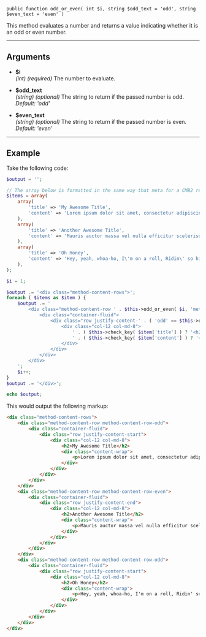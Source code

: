 `public function odd_or_even( int $i, string $odd_text = 'odd', string $even_text = 'even' )`

This method evaluates a number and returns a value indicating whether it is an odd or even number.

***

## Arguments

- **$i**  
_(int)_ _(required)_ The number to evaluate.  
  
- **$odd_text**  
_(string)_ _(optional)_ The string to return if the passed number is odd.  
_Default: 'odd'_  
  
- **$even_text**  
_(string)_ _(optional)_ The string to return if the passed number is even.  
_Default: 'even'_  
  
***

## Example

Take the following code:

```php
$output = '';

// The array below is formatted in the same way that meta for a CMB2 repeatable group field with a text input and TinyMCE field would be.
$items = array(
	array(
		'title' => 'My Awesome Title',
		'content' => 'Lorem ipsum dolor sit amet, consectetur adipiscing elit. Ut eleifend faucibus nisl, id pretium est euismod nec. Proin fermentum mauris nec nisi imperdiet convallis. Proin at suscipit sem, non dapibus justo.',
	),
	array(
		'title' => 'Another Awesome Title',
		'content' => 'Mauris auctor massa vel nulla efficitur scelerisque. Aenean consectetur lacinia sapien, eu efficitur elit consectetur eget.',
	),
	array(
		'title' => 'Oh Honey',
		'content' => 'Hey, yeah, whoa-ho, I\'m on a roll, Ridin\' so high, achieving my goals',
	),
);

$i = 1;

$output .= '<div class="method-content-rows">';
foreach ( $items as $item ) {
	$output .= '
		<div class="method-content-row ' . $this->odd_or_even( $i, 'method-content-row-odd', 'method-content-row-even' ) . '">
			<div class="container-fluid">
				<div class="row justify-content-' . ( 'odd' == $this->odd_or_even( $i ) ? 'start' : 'end' ) . '">
					<div class="col-12 col-md-8">
						' . ( $this->check_key( $item['title'] ) ? '<h2>' . $this->format_headline( $item['title'] ) . '</h2>' : '' ) . '
						' . ( $this->check_key( $item['content'] ) ? '<div class="content-wrap">' . $this->filter_content( $item['content'] ) . '</div>' : '' ) . '
					</div>
				</div>
			</div>
		</div>
	';
	$i++;
}
$output .= '</div>';

echo $output;
```

This would output the following markup:
  
```html
<div class="method-content-rows">
	<div class="method-content-row method-content-row-odd">
		<div class="container-fluid">
			<div class="row justify-content-start">
				<div class="col-12 col-md-8">
					<h2>My Awesome Title</h2>
					<div class="content-wrap">
						<p>Lorem ipsum dolor sit amet, consectetur adipiscing elit. Ut eleifend faucibus nisl, id pretium est euismod nec. Proin fermentum mauris nec nisi imperdiet convallis. Proin at suscipit sem, non dapibus justo.</p>
					</div>
				</div>
			</div>
		</div>
	</div>
	<div class="method-content-row method-content-row-even">
		<div class="container-fluid">
			<div class="row justify-content-end">
				<div class="col-12 col-md-8">
					<h2>Another Awesome Title</h2>
					<div class="content-wrap">
						<p>Mauris auctor massa vel nulla efficitur scelerisque. Aenean consectetur lacinia sapien, eu efficitur elit consectetur eget.</p>
					</div>
				</div>
			</div>
		</div>
	</div>
	<div class="method-content-row method-content-row-odd">
		<div class="container-fluid">
			<div class="row justify-content-start">
				<div class="col-12 col-md-8">
					<h2>Oh Honey</h2>
					<div class="content-wrap">
						<p>Hey, yeah, whoa-ho, I'm on a roll, Ridin' so high, achieving my goals</p>
					</div>
				</div>
			</div>
		</div>
	</div>
</div>
```